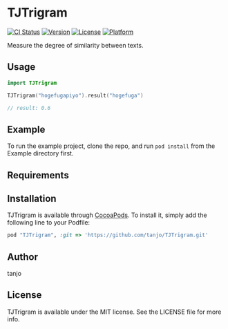 # TJTrigram
[![CI Status](https://travis-ci.org/tanjo/TJTrigram.svg?branch=master)](https://travis-ci.org/tanjo/TJTrigram)
[![Version](https://img.shields.io/cocoapods/v/TJTrigram.svg?style=flat)](http://cocoapods.org/pods/TJTrigram)
[![License](https://img.shields.io/cocoapods/l/TJTrigram.svg?style=flat)](http://cocoapods.org/pods/TJTrigram)
[![Platform](https://img.shields.io/cocoapods/p/TJTrigram.svg?style=flat)](http://cocoapods.org/pods/TJTrigram)

Measure the degree of similarity between texts.

## Usage

```swift
import TJTrigram

TJTrigram("hogefugapiyo").result("hogefuga")

// result: 0.6
```

## Example

To run the example project, clone the repo, and run `pod install` from the Example directory first.

## Requirements

## Installation

TJTrigram is available through [CocoaPods](http://cocoapods.org). To install
it, simply add the following line to your Podfile:

```ruby
pod "TJTrigram", :git => 'https://github.com/tanjo/TJTrigram.git'
```

## Author

tanjo

## License

TJTrigram is available under the MIT license. See the LICENSE file for more info.
